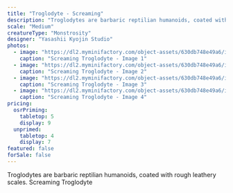 ```yaml
---
title: "Troglodyte - Screaming"
description: "Troglodytes are barbaric reptilian humanoids, coated with rough leathery scales. Screaming Troglodyte"
scale: "Medium"
creatureType: "Monstrosity"
designer: "Yasashii Kyojin Studio"
photos:
  - image: "https://dl2.myminifactory.com/object-assets/630db748e49a6/images/720X720-trogoldyte-03-ps.jpg"
    caption: "Screaming Troglodyte - Image 1"
  - image: "https://dl2.myminifactory.com/object-assets/630db748e49a6/images/720X720-trogoldyte-03-scale.jpg"
    caption: "Screaming Troglodyte - Image 2"
  - image: "https://dl2.myminifactory.com/object-assets/630db748e49a6/images/720X720-trogoldyte-03c.jpg"
    caption: "Screaming Troglodyte - Image 3"
  - image: "https://dl2.myminifactory.com/object-assets/630db748e49a6/images/720X720-trogoldyte-03b.jpg"
    caption: "Screaming Troglodyte - Image 4"
pricing:
  osrPriming:
    tabletop: 5
    display: 9
  unprimed:
    tabletop: 4
    display: 7
featured: false
forSale: false
---
```


Troglodytes are barbaric reptilian humanoids, coated with rough leathery scales. Screaming Troglodyte